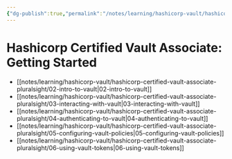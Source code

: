 ```yaml
---
{"dg-publish":true,"permalink":"/notes/learning/hashicorp-vault/hashicorp-certified-vault-associate-pluralsight/hashicorp-certified-vault-associate-pluralsight/","dgHomeLink":true,"dgPassFrontmatter":false}
---
```


# Hashicorp Certified Vault Associate: Getting Started

- [[notes/learning/hashicorp-vault/hashicorp-certified-vault-associate-pluralsight/02-intro-to-vault|02-intro-to-vault]]
- [[notes/learning/hashicorp-vault/hashicorp-certified-vault-associate-pluralsight/03-interacting-with-vault|03-interacting-with-vault]]
- [[notes/learning/hashicorp-vault/hashicorp-certified-vault-associate-pluralsight/04-authenticating-to-vault|04-authenticating-to-vault]]
- [[notes/learning/hashicorp-vault/hashicorp-certified-vault-associate-pluralsight/05-configuring-vault-policies|05-configuring-vault-policies]]
- [[notes/learning/hashicorp-vault/hashicorp-certified-vault-associate-pluralsight/06-using-vault-tokens|06-using-vault-tokens]]